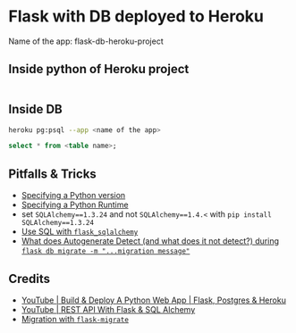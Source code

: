 # Flask with DB deployed to Heroku

Name of the app: flask-db-heroku-project

## Inside python of Heroku project

```bash

```

## Inside DB

```bash
heroku pg:psql --app <name of the app>
```

```sql
select * from <table name>;
```

## Pitfalls & Tricks

- [Specifying a Python version](https://devcenter.heroku.com/articles/python-support#specifying-a-python-version)
- [Specifying a Python Runtime](https://devcenter.heroku.com/articles/python-runtimes)
- set `SQLAlchemy==1.3.24` and not `SQLAlchemy==1.4.<`  with `pip install SQLAlchemy==1.3.24`
- [Use SQL with `flask_sqlalchemy`](https://stackoverflow.com/a/22084672/13993545)
- [What does Autogenerate Detect (and what does it not detect?) during `flask db migrate -m "...migration message"`](https://alembic.sqlalchemy.org/en/latest/autogenerate.html#what-does-autogenerate-detect-and-what-does-it-not-detect)

## Credits

- [YouTube | Build & Deploy A Python Web App | Flask, Postgres & Heroku](https://www.youtube.com/watch?v=w25ea_I89iM&t=302s)
- [YouTube | REST API With Flask & SQL Alchemy](https://www.youtube.com/watch?v=PTZiDnuC86g)
- [Migration with `flask-migrate`](https://flask-migrate.readthedocs.io/en/latest/)